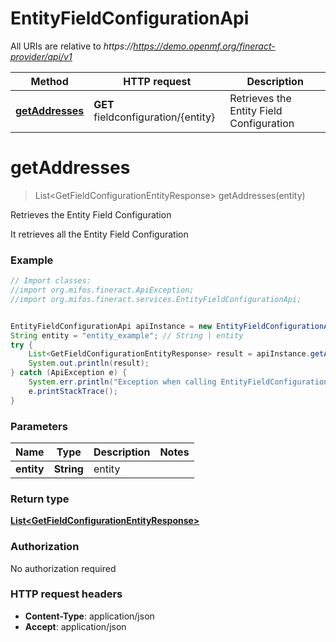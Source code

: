 # EntityFieldConfigurationApi

All URIs are relative to *https://https://demo.openmf.org/fineract-provider/api/v1*

Method | HTTP request | Description
------------- | ------------- | -------------
[**getAddresses**](EntityFieldConfigurationApi.md#getAddresses) | **GET** fieldconfiguration/{entity} | Retrieves the Entity Field Configuration


<a name="getAddresses"></a>
# **getAddresses**
> List&lt;GetFieldConfigurationEntityResponse&gt; getAddresses(entity)

Retrieves the Entity Field Configuration

It retrieves all the Entity Field Configuration

### Example
```java
// Import classes:
//import org.mifos.fineract.ApiException;
//import org.mifos.fineract.services.EntityFieldConfigurationApi;


EntityFieldConfigurationApi apiInstance = new EntityFieldConfigurationApi();
String entity = "entity_example"; // String | entity
try {
    List<GetFieldConfigurationEntityResponse> result = apiInstance.getAddresses(entity);
    System.out.println(result);
} catch (ApiException e) {
    System.err.println("Exception when calling EntityFieldConfigurationApi#getAddresses");
    e.printStackTrace();
}
```

### Parameters

Name | Type | Description  | Notes
------------- | ------------- | ------------- | -------------
 **entity** | **String**| entity |

### Return type

[**List&lt;GetFieldConfigurationEntityResponse&gt;**](GetFieldConfigurationEntityResponse.md)

### Authorization

No authorization required

### HTTP request headers

 - **Content-Type**: application/json
 - **Accept**: application/json

